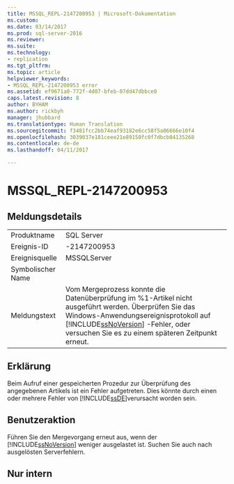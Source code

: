 ```yaml
---
title: MSSQL_REPL-2147200953 | Microsoft-Dokumentation
ms.custom: 
ms.date: 03/14/2017
ms.prod: sql-server-2016
ms.reviewer: 
ms.suite: 
ms.technology:
- replication
ms.tgt_pltfrm: 
ms.topic: article
helpviewer_keywords:
- MSSQL_REPL-2147200953 error
ms.assetid: ef9671a0-772f-4d07-bfeb-07dd47dbbce0
caps.latest.revision: 8
author: BYHAM
ms.author: rickbyh
manager: jhubbard
ms.translationtype: Human Translation
ms.sourcegitcommit: f3481fcc2bb74eaf93182e6cc58f5a06666e10f4
ms.openlocfilehash: 3039037e181ceee21e89150fc0f7dbcb04135268
ms.contentlocale: de-de
ms.lasthandoff: 04/11/2017

---
```

# <a name="mssqlrepl-2147200953"></a>MSSQL_REPL-2147200953
    
## <a name="message-details"></a>Meldungsdetails  
  
|||  
|-|-|  
|Produktname|SQL Server|  
|Ereignis-ID|-2147200953|  
|Ereignisquelle|MSSQLServer|  
|Symbolischer Name||  
|Meldungstext|Vom Mergeprozess konnte die Datenüberprüfung im %1-Artikel nicht ausgeführt werden. Überprüfen Sie das Windows-Anwendungsereignisprotokoll auf [!INCLUDE[ssNoVersion](../../includes/ssnoversion-md.md)] -Fehler, oder versuchen Sie es zu einem späteren Zeitpunkt erneut.|  
  
## <a name="explanation"></a>Erklärung  
 Beim Aufruf einer gespeicherten Prozedur zur Überprüfung des angegebenen Artikels ist ein Fehler aufgetreten. Dies könnte durch einen oder mehrere Fehler von [!INCLUDE[ssDE](../../includes/ssde-md.md)]verursacht worden sein.  
  
## <a name="user-action"></a>Benutzeraktion  
 Führen Sie den Mergevorgang erneut aus, wenn der [!INCLUDE[ssNoVersion](../../includes/ssnoversion-md.md)] weniger ausgelastet ist. Suchen Sie auch nach ausgelösten Serverfehlern.  
  
## <a name="internal-only"></a>Nur intern  
  
